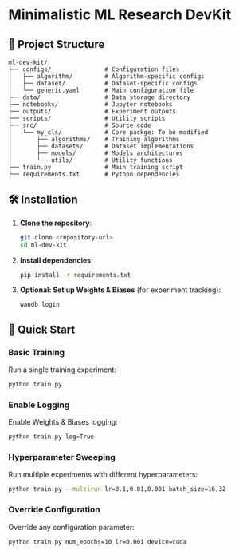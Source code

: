 # Minimalistic ML Research DevKit



## 📁 Project Structure

```
ml-dev-kit/
├── configs/               # Configuration files
│   ├── algorithm/         # Algorithm-specific configs
│   ├── dataset/           # Dataset-specific configs
│   └── generic.yaml       # Main configuration file
├── data/                  # Data storage directory
├── notebooks/             # Jupyter notebooks
├── outputs/               # Experiment outputs 
├── scripts/               # Utility scripts
├── src/                   # Source code
│   └── my_cls/            # Core packge: To be modified
│       ├── algorithms/    # Training algorithms
│       ├── datasets/      # Dataset implementations
│       ├── models/        # Models architectures
│       └── utils/         # Utility functions
├── train.py               # Main training script
└── requirements.txt       # Python dependencies
```

## 🛠️ Installation

1. **Clone the repository**:
   ```bash
   git clone <repository-url>
   cd ml-dev-kit
   ```

2. **Install dependencies**:
   ```bash
   pip install -r requirements.txt
   ```

3. **Optional: Set up Weights & Biases** (for experiment tracking):
   ```bash
   wandb login
   ```

## 🚀 Quick Start

### Basic Training

Run a single training experiment:

```bash
python train.py
```

### Enable Logging

Enable Weights & Biases logging:

```bash
python train.py log=True
```

### Hyperparameter Sweeping

Run multiple experiments with different hyperparameters:

```bash
python train.py --multirun lr=0.1,0.01,0.001 batch_size=16,32
```

### Override Configuration

Override any configuration parameter:

```bash
python train.py num_epochs=10 lr=0.001 device=cuda
```
